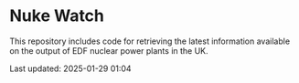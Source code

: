 # Nuke Watch

This repository includes code for retrieving the latest information available on the output of EDF nuclear power plants in the UK.

Last updated: 2025-01-29 01:04